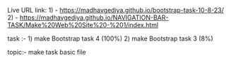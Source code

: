 
 Live URL link:
    1) - https://madhavgediya.github.io/bootstrap-task-10-8-23/ 
    2) - https://madhavgediya.github.io/NAVIGATION-BAR-TASK/Make%20Web%20Site%20-%201/index.html
    


task :-
    1) make Bootstrap task 4 (100%)
    2) make Bootstrap task 3 (8%)

topic:-
    make task basic file  











